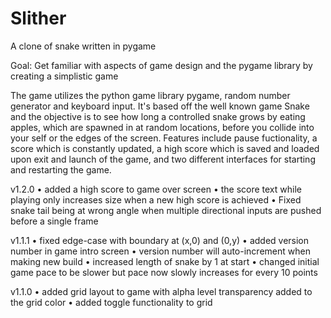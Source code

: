 # Slither
A clone of snake written in pygame

Goal: Get familiar with aspects of game design and the pygame library by creating a simplistic game

The game utilizes the python game library pygame, random number generator and keyboard input. It's based off the well known game Snake and the objective is to see how long a controlled snake grows by eating apples, which are spawned in at random locations, before you collide into your self or the edges of the screen. Features include pause fuctionality, a score which is constantly updated, a high score which is saved and loaded upon exit and launch of the game, and two different interfaces for starting and restarting the game.

v1.2.0
• added a high score to game over screen
• the score text while playing only increases size when a new high score is achieved
• Fixed snake tail being at wrong angle when multiple directional inputs are pushed before a single frame


v1.1.1
• fixed edge-case with boundary at (x,0) and (0,y)
• added version number in game intro screen
• version number will auto-increment when making new build
• increased length of snake by 1 at start
• changed initial game pace to be slower but pace now slowly increases for every 10 points


v1.1.0
• added grid layout to game with alpha level transparency added to the grid color
• added toggle functionality to grid
